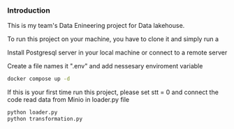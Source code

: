 ### Introduction 

This is my team's Data Enineering project for Data lakehouse. 

To run this project on your machine, you have to clone it and simply run a

Install Postgresql server in your local machine or connect to a remote server

Create a file names it ".env" and add nessesary enviroment variable

```bash
docker compose up -d
```

If this is your first time run this project, please set stt = 0 and connect the code read data from Minio in loader.py file

```bash
python loader.py
python transformation.py
```
